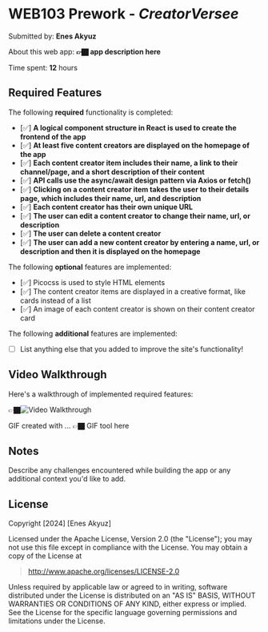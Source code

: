 # WEB103 Prework - *CreatorVersee*

Submitted by: **Enes Akyuz**

About this web app: **👉🏿 app description here**

Time spent: **12** hours

## Required Features

The following **required** functionality is completed:

<!-- 👉🏿👉🏿👉🏿 Make sure to check off completed functionality below -->
- [✅] **A logical component structure in React is used to create the frontend of the app**
- [✅] **At least five content creators are displayed on the homepage of the app**
- [✅] **Each content creator item includes their name, a link to their channel/page, and a short description of their content**
- [✅] **API calls use the async/await design pattern via Axios or fetch()**
- [✅] **Clicking on a content creator item takes the user to their details page, which includes their name, url, and description**
- [✅] **Each content creator has their own unique URL**
- [✅] **The user can edit a content creator to change their name, url, or description**
- [✅] **The user can delete a content creator**
- [✅] **The user can add a new content creator by entering a name, url, or description and then it is displayed on the homepage**

The following **optional** features are implemented:

- [✅] Picocss is used to style HTML elements
- [✅] The content creator items are displayed in a creative format, like cards instead of a list
- [✅] An image of each content creator is shown on their content creator card

The following **additional** features are implemented:

* [ ] List anything else that you added to improve the site's functionality!

## Video Walkthrough

Here's a walkthrough of implemented required features:

👉🏿<img src='http://i.imgur.com/link/to/your/gif/file.gif' title='Video Walkthrough' width='' alt='Video Walkthrough' />

<!-- Replace this with whatever GIF tool you used! -->
GIF created with ...  👉🏿 GIF tool here
<!-- Recommended tools:
[Kap](https://getkap.co/) for macOS
[ScreenToGif](https://www.screentogif.com/) for Windows
[peek](https://github.com/phw/peek) for Linux. -->

## Notes

Describe any challenges encountered while building the app or any additional context you'd like to add.

## License

Copyright [2024] [Enes Akyuz]

Licensed under the Apache License, Version 2.0 (the "License"); you may not use this file except in compliance with the License. You may obtain a copy of the License at

> http://www.apache.org/licenses/LICENSE-2.0

Unless required by applicable law or agreed to in writing, software distributed under the License is distributed on an "AS IS" BASIS, WITHOUT WARRANTIES OR CONDITIONS OF ANY KIND, either express or implied. See the License for the specific language governing permissions and limitations under the License.
